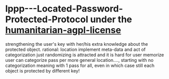 # lppp---Located-Password-Protected-Protocol under the [humanitarian-agpl-license](http://namzezam.wikidot.com/humanitarian-agpl-license)
strengthening the user's key with her/his extra knowledge about the protected object.
rational:
	location implement meta-data and act of categorization
	just randomizing is attracted and it is hard for user memorize
	user can categorize pass  per more general location...., starting with no categorization meaning with 1 pass for all, even in which case still each object is protected by different key!
